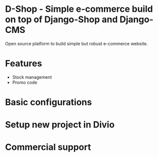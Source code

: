 # D-Shop - Simple e-commerce build on top of Django-Shop and Django-CMS

Open source platform to build simple but robust e-commerce website. 

# Features

* Stock management
* Promo code

# Basic configurations

# Setup new project in Divio

# Commercial support
